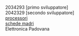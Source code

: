 2034293 [primo sviluppatore]  
2042329 [secondo sviluppatore]  
[processori](processori.md)  
[schede madri](schede_madri.md)  
Elettronica Padovana
